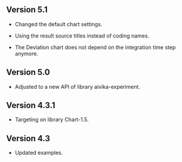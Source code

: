
Version 5.1
-----

* Changed the default chart settings.

* Using the result source titles instead of coding names.

* The Deviation chart does not depend on the integration time step anymore.

Version 5.0
-----

* Adjusted to a new API of library aivika-experiment.

Version 4.3.1
-----

* Targeting on library Chart-1.5.

Version 4.3
-----

* Updated examples.
